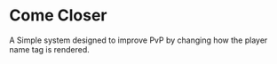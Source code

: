 Come Closer
===============

A Simple system designed to improve PvP by changing how the player name tag is rendered.